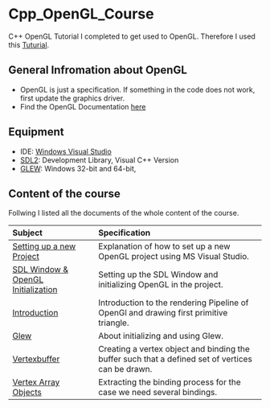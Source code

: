 # Cpp_OpenGL_Course
 C++ OpenGL Tutorial I completed to get used to OpenGL. Therefore I used this [Tuturial](https://www.youtube.com/watch?v=yRYHly3bl2Q&list=PLStQc0GqppuWBDuNWnkQ8rzmyx35AINyt).
 
 ## General Infromation about OpenGL
 - OpenGL is just a specification. If something in the code does not work, first update the graphics driver.
 - Find the OpenGL Documentation [here](http://docs.gl/)
 
 ## Equipment
 - IDE: [Windows Visual Studio](https://visualstudio.microsoft.com/de/downloads/)
 - [SDL2](https://libsdl.org/): Development Library, Visual C++ Version
 - [GLEW](http://glew.sourceforge.net/): Windows 32-bit and 64-bit, 

## Content of the course
Follwing I listed all the documents of the whole content of the course.

| Subject | Specification |
| :------- | :------- |
| [Setting up a new Project](Docs/SettingUpNewProject.md) | Explanation of how to set up a new OpenGL project using MS Visual Studio. |
| [SDL Window & OpenGL Initialization](Docs/SDLWindowAndInitialization.md) | Setting up the SDL Window and initializing OpenGL in the project. |
| [Introduction](Docs/Introduction.md) | Introduction to the rendering Pipeline of OpenGl and drawing first primitive triangle. |
| [Glew](Docs/Glew.md) | About initializing and using Glew. |
| [Vertexbuffer](Docs/Vertexbuffer.md) | Creating a vertex object and binding the buffer such that a defined set of vertices can be drawn. |
| [Vertex Array Objects](Docs/VertexArrayObjects.md) | Extracting the binding process for the case we need several bindings. |
